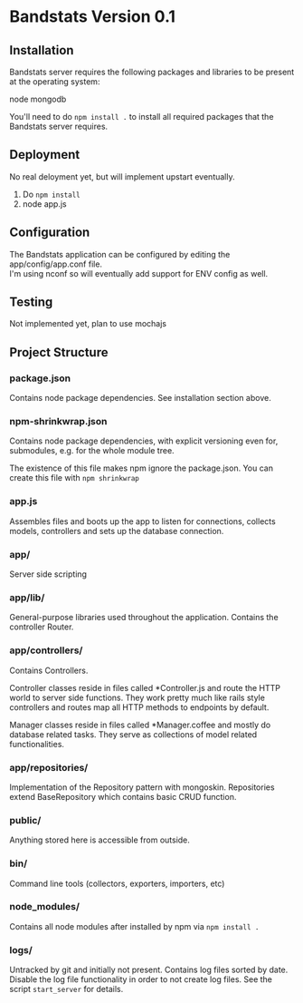 # Bandstats Version 0.1


## Installation

Bandstats server requires the following packages and libraries to be present at
the operating system:

  node
  mongodb

You'll need to do `npm install .` to install all required packages that the
Bandstats server requires.


## Deployment

No real deloyment yet, but will implement upstart eventually.

1. Do `npm install`
2. node app.js 


## Configuration

The Bandstats application can be configured by editing the app/config/app.conf file.  
I'm using nconf so will eventually add support for ENV config as well.


## Testing

Not implemented yet, plan to use mochajs

## Project Structure

### package.json

Contains node package dependencies. See installation section above.

### npm-shrinkwrap.json

Contains node package dependencies, with explicit versioning even for,
submodules, e.g. for the whole module tree.

The existence of this file makes npm ignore the package.json. You can create
this file with `npm shrinkwrap`

### app.js

Assembles files and boots up the app to listen for connections, collects
models, controllers and sets up the database connection.

### app/

Server side scripting


### app/lib/

General-purpose libraries used throughout the application. Contains the controller Router.


### app/controllers/

Contains Controllers.

Controller classes reside in files called \*Controller.js and route the
HTTP world to server side functions. They work pretty much like rails style controllers
and routes map all HTTP methods to endpoints by default.

Manager classes reside in files called \*Manager.coffee and mostly do database
related tasks. They serve as collections of model related functionalities.

### app/repositories/

Implementation of the Repository pattern with mongoskin.  Repositories extend BaseRepository which contains
basic CRUD function.


### public/

Anything stored here is accessible from outside.


### bin/

Command line tools (collectors, exporters, importers, etc)


### node\_modules/

Contains all node modules after installed by npm via `npm install .`


### logs/

Untracked by git and initially not present. Contains log files sorted by date.
Disable the log file functionality in order to not create log files. See the
script `start_server` for details.

